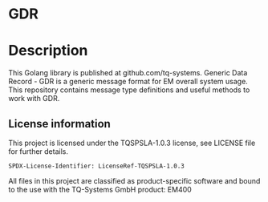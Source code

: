 # GDR
# Description
This Golang library is published at github.com/tq-systems.
Generic Data Record - GDR is a generic message format for EM overall system usage.
This repository contains message type definitions and useful methods to work with GDR.

## License information
This project is licensed under the TQSPSLA-1.0.3 license, see LICENSE file for further details.

    SPDX-License-Identifier: LicenseRef-TQSPSLA-1.0.3

All files in this project are classified as product-specific software and bound
to the use with the TQ-Systems GmbH product: EM400
